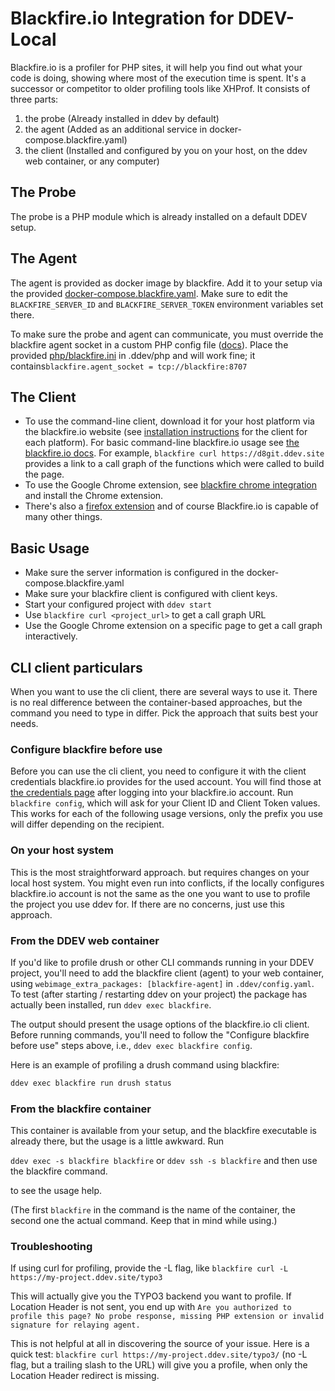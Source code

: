 # Blackfire.io Integration for DDEV-Local

Blackfire.io is a profiler for PHP sites, it will help you find out what your code is doing, showing where most of the execution time is spent. It's a successor or competitor to older profiling tools like XHProf. It consists of three parts:

1. the probe (Already installed in ddev by default)
2. the agent (Added as an additional service in docker-compose.blackfire.yaml)
3. the client (Installed and configured by you on your host, on the ddev web container, or any computer)

## The Probe

The probe is a PHP module which is already installed on a default DDEV setup.

## The Agent

The agent is provided as docker image by blackfire. Add it to your setup via the provided [docker-compose.blackfire.yaml](docker-compose.blackfire.yaml). Make sure to edit the `BLACKFIRE_SERVER_ID` and `BLACKFIRE_SERVER_TOKEN` environment variables set there.

To make sure the probe and agent can communicate, you must override
the blackfire agent socket in a custom PHP config file ([docs](https://ddev.readthedocs.io/en/latest/users/extend/customization-extendibility/#providing-custom-php-configuration-phpini)). Place the provided [php/blackfire.ini](php/blackfire.ini) in .ddev/php and will work fine; it contains`blackfire.agent_socket = tcp://blackfire:8707`

## The Client

* To use the command-line client, download it for your host platform via the blackfire.io website (see [installation instructions](https://blackfire.io/docs/up-and-running/installation#installation-instructions)
  for the client for each platform). For basic command-line blackfire.io usage see [the blackfire.io docs](https://blackfire.io/docs/cookbooks/profiling-http).
  For example, `blackfire curl https://d8git.ddev.site` provides a link to a call graph of the functions which were called to build the page.
* To use the Google Chrome extension, see [blackfire chrome integration](https://blackfire.io/docs/integrations/chrome) and install the Chrome extension.
* There's also a [firefox extension](https://blackfire.io/docs/integrations/firefox) and of course Blackfire.io is capable of many other things.

## Basic Usage

* Make sure the server information is configured in the docker-compose.blackfire.yaml
* Make sure your blackfire client is configured with client keys.
* Start your configured project with `ddev start`
* Use `blackfire curl <project_url>` to get a call graph URL
* Use the Google Chrome extension on a specific page to get a call graph interactively.

## CLI client particulars

When you want to use the cli client, there are several ways to use it. There is no real difference between the container-based approaches, but the command you need to type in differ. Pick the approach that suits best your needs.

### Configure blackfire before use

Before you can use the cli client, you need to configure it with the client credentials blackfire.io provides for the used account.
You will find those at [the credentials page](https://blackfire.io/my/settings/credentials) after logging into your blackfire.io account.
Run `blackfire config`, which will ask for your Client ID and Client Token values. This works for each of the following usage versions, only the prefix you use will differ depending on the recipient.

### On your host system

This is the most straightforward approach. but requires changes on your
local host system. You might even run into conflicts, if the locally configures blackfire.io account is not
the same as the one you want to use to profile the project you use ddev for. If there are no concerns, just use this approach.

### From the DDEV web container

If you'd like to profile drush or other CLI commands running in your DDEV project, you'll need to add the blackfire client (agent) to your web container, using `webimage_extra_packages: [blackfire-agent]` in `.ddev/config.yaml`.
To test (after starting / restarting ddev on your project) the package has actually been installed, run `ddev exec blackfire`. 

The output should present the usage options of the blackfire.io cli client. Before running commands, you'll need to follow the "Configure blackfire before use" steps above, i.e., `ddev exec blackfire config`.

Here is an example of profiling a drush command using blackfire:

```bash
ddev exec blackfire run drush status
```

### From the blackfire container

This container is available from your setup, and the blackfire executable is already there, but the usage is a little awkward. Run

`ddev exec -s blackfire blackfire`
or `ddev ssh -s blackfire` and then use the blackfire command.

to see the usage help.

(The first ``blackfire`` in the command is the name of the container, the second one the actual command. Keep that in mind while using.)

### Troubleshooting

If using curl for profiling, provide the -L flag, like `blackfire curl -L https://my-project.ddev.site/typo3`

This will actually give you the TYPO3 backend you want to profile. If Location Header is not sent, you end up with
`Are you authorized to profile this page? No probe response, missing PHP extension or invalid signature for relaying agent.`

This is not helpful at all in discovering the source of your issue.
Here is a quick test: `blackfire curl https://my-project.ddev.site/typo3/` (no -L flag, but a trailing slash to the URL) will give you a profile,
when only the Location Header redirect is missing.
